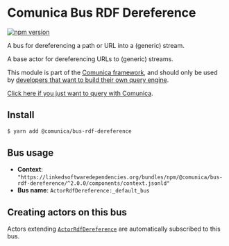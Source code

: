 # Comunica Bus RDF Dereference

[![npm version](https://badge.fury.io/js/%40comunica%2Fbus-rdf-dereference.svg)](https://www.npmjs.com/package/@comunica/bus-rdf-dereference)

A bus for dereferencing a path or URL into a (generic) stream.

A base actor for dereferencing URLs to (generic) streams.

This module is part of the [Comunica framework](https://github.com/comunica/comunica),
and should only be used by [developers that want to build their own query engine](https://comunica.dev/docs/modify/).

[Click here if you just want to query with Comunica](https://comunica.dev/docs/query/).

## Install

```bash
$ yarn add @comunica/bus-rdf-dereference
```

## Bus usage

* **Context**: `"https://linkedsoftwaredependencies.org/bundles/npm/@comunica/bus-rdf-dereference/^2.0.0/components/context.jsonld"`
* **Bus name**: `ActorRdfDereference:_default_bus`

## Creating actors on this bus

Actors extending [`ActorRdfDereference`](https://comunica.github.io/comunica/classes/bus_rdf_dereference.actorrdfdereference.html) are automatically subscribed to this bus.

